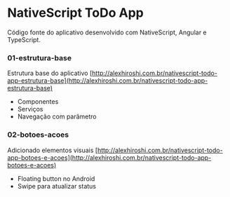 NativeScript ToDo App
=================

Código fonte do aplicativo desenvolvido com NativeScript, Angular e TypeScript.

### 01-estrutura-base
Estrutura base do aplicativo [http://alexhiroshi.com.br/nativescript-todo-app-estrutura-base](http://alexhiroshi.com.br/nativescript-todo-app-estrutura-base)
* Componentes
* Serviços
* Navegação com parâmetro

### 02-botoes-acoes
Adicionado elementos visuais [http://alexhiroshi.com.br/nativescript-todo-app-botoes-e-acoes](http://alexhiroshi.com.br/nativescript-todo-app-botoes-e-acoes)
* Floating button no Android
* Swipe para atualizar status